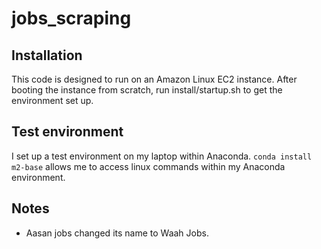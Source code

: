 # jobs_scraping

## Installation
This code is designed to run on an Amazon Linux EC2 instance. After booting the instance from scratch, run install/startup.sh to get the environment set up.

## Test environment
I set up a test environment on my laptop within Anaconda. `conda install m2-base` allows me to access linux commands within my Anaconda environment.


## Notes
* Aasan jobs changed its name to Waah Jobs.